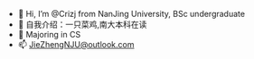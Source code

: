 - 👋 Hi, I’m @Crizj from NanJing University, BSc undergraduate
- 👀 自我介绍：一只菜鸡,南大本科在读
- 🌱 Majoring in CS
- 📫 JieZhengNJU@outlook.com

<!---
Crizj/Crizj is a ✨ special ✨ repository because its `README.md` (this file) appears on your GitHub profile.
You can click the Preview link to take a look at your changes.
--->
